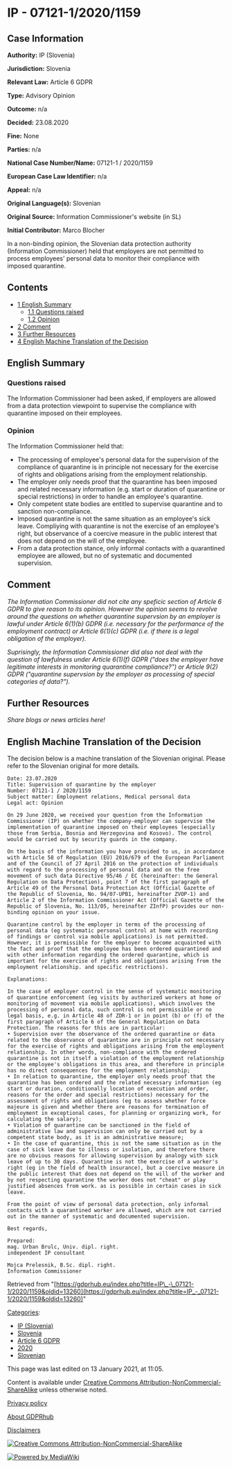 # IP - 07121-1/2020/1159

## Case Information

**Authority:** IP (Slovenia)

**Jurisdiction:** Slovenia

**Relevant Law:** Article 6 GDPR

**Type:** Advisory Opinion

**Outcome:** n/a

**Decided:** 23.08.2020

**Fine:** None

**Parties:** n/a

**National Case Number/Name:** 07121-1 / 2020/1159

**European Case Law Identifier:** n/a

**Appeal:** n/a

**Original Language(s):** Slovenian

**Original Source:** Information Commissioner's website (in SL)

**Initial Contributor:** Marco Blocher

In a non-binding opinion, the Slovenian data protection authority (Information Commissioner) held that employers are not permitted to process employees' personal data to monitor their compliance with imposed quarantine.

## Contents

*   [1 English Summary](#English_Summary)
    *   [1.1 Questions raised](#Questions_raised)
    *   [1.2 Opinion](#Opinion)
*   [2 Comment](#Comment)
*   [3 Further Resources](#Further_Resources)
*   [4 English Machine Translation of the Decision](#English_Machine_Translation_of_the_Decision)

## English Summary

### Questions raised

The Information Commissioner had been asked, if employers are allowed from a data protection viewpoint to supervise the compliance with quarantine imposed on their employees.

### Opinion

The Information Commissioner held that:

*   The processing of employee's personal data for the supervision of the compliance of quarantine is in principle not necessary for the exercise of rights and obligations arising from the employment relationship.
*   The employer only needs proof that the quarantine has been imposed and related necessary information (e.g. start or duration of quarantine or special restrictions) in order to handle an employee's quarantine.
*   Only competent state bodies are entitled to supervise quarantine and to sanction non-compliance.
*   Imposed quarantine is not the same situation as an employee's sick leave. Compliying with quarantine is not the exercise of an employee's right, but observance of a coercive measure in the public interest that does not depend on the will of the employee.
*   From a data protection stance, only informal contacts with a quarantined employee are allowed, but no of systematic and documented supervision.

## Comment

_The Information Commissioner did not cite any speficic section of Article 6 GDPR to give reason to its opinion. However the opinion seems to revolve around the questions on whether quarantine supervsion by an employer is lawful under Article 6(1)(b) GDPR (i.e. necessary for the performance of the employment contract) or Article 6(1)(c) GDPR (i.e. if there is a legal obligation of the employer)._

_Suprisingly, the Information Commissioner did also not deal with the question of lawfulness under Article 6(1)(f) GDPR ("does the employer have legitimate interests in monitoring quarantine compliance?") or Article 9(2) GDPR ("quarantine supervsion by the employer as processing of special categories of data?")._

## Further Resources

_Share blogs or news articles here!_

## English Machine Translation of the Decision

The decision below is a machine translation of the Slovenian original. Please refer to the Slovenian original for more details.

```
Date: 23.07.2020
Title: Supervision of quarantine by the employer
Number: 07121-1 / 2020/1159
Subject matter: Employment relations, Medical personal data
Legal act: Opinion

On 29 June 2020, we received your question from the Information Commissioner (IP) on whether the company-employer can supervise the implementation of quarantine imposed on their employees (especially those from Serbia, Bosnia and Herzegovina and Kosovo). The control would be carried out by security guards in the company.

On the basis of the information you have provided to us, in accordance with Article 58 of Regulation (EU) 2016/679 of the European Parliament and of the Council of 27 April 2016 on the protection of individuals with regard to the processing of personal data and on the free movement of such data Directive 95/46 / EC (hereinafter: the General Regulation on Data Protection), point 7 of the first paragraph of Article 49 of the Personal Data Protection Act (Official Gazette of the Republic of Slovenia, No. 94/07-UPB1, hereinafter ZVOP-1) and Article 2 of the Information Commissioner Act (Official Gazette of the Republic of Slovenia, No. 113/05, hereinafter ZInfP) provides our non-binding opinion on your issue.

Quarantine control by the employer in terms of the processing of personal data (eg systematic personal control at home with recording of findings or control via mobile applications) is not permitted. However, it is permissible for the employer to become acquainted with the fact and proof that the employee has been ordered quarantined and with other information regarding the ordered quarantine, which is important for the exercise of rights and obligations arising from the employment relationship. and specific restrictions).

Explanations:

In the case of employer control in the sense of systematic monitoring of quarantine enforcement (eg visits by authorized workers at home or monitoring of movement via mobile applications), which involves the processing of personal data, such control is not permissible or no legal basis, e.g. in Article 48 of ZDR-1 or in point (b) or (f) of the first paragraph of Article 6 of the General Regulation on Data Protection. The reasons for this are in particular:
• Supervision over the observance of the ordered quarantine or data related to the observance of quarantine are in principle not necessary for the exercise of rights and obligations arising from the employment relationship. In other words, non-compliance with the ordered quarantine is not in itself a violation of the employment relationship or the employee's obligations in this area, and therefore in principle has no direct consequences for the employment relationship;
• In relation to quarantine, the employer only needs proof that the quarantine has been ordered and the related necessary information (eg start or duration, conditionally location of execution and order, reasons for the order and special restrictions) necessary for the assessment of rights and obligations (eg to assess whether force majeure is given and whether there are reasons for termination of employment in exceptional cases, for planning or organizing work, for calculating the salary);
• Violation of quarantine can be sanctioned in the field of administrative law and supervision can only be carried out by a competent state body, as it is an administrative measure;
• In the case of quarantine, this is not the same situation as in the case of sick leave due to illness or isolation, and therefore there are no obvious reasons for allowing supervision by analogy with sick leave of up to 30 days. Quarantine is not the exercise of a worker's right (eg in the field of health insurance), but a coercive measure in the public interest that does not depend on the will of the worker and by not respecting quarantine the worker does not "cheat" or play justified absences from work. as is possible in certain cases in sick leave.

From the point of view of personal data protection, only informal contacts with a quarantined worker are allowed, which are not carried out in the manner of systematic and documented supervision.

Best regards,

Prepared:
mag. Urban Brulc, Univ. dipl. right.
independent IP consultant

Mojca Prelesnik, B.Sc. dipl. right.
Information Commissioner

```

Retrieved from "[https://gdprhub.eu/index.php?title=IP\_-\_07121-1/2020/1159&oldid=13260](https://gdprhub.eu/index.php?title=IP_-_07121-1/2020/1159&oldid=13260)"

[Categories](/index.php?title=Special:Categories "Special:Categories"):

*   [IP (Slovenia)](/index.php?title=Category:IP_\(Slovenia\) "Category:IP (Slovenia)")
*   [Slovenia](/index.php?title=Category:Slovenia "Category:Slovenia")
*   [Article 6 GDPR](/index.php?title=Category:Article_6_GDPR "Category:Article 6 GDPR")
*   [2020](/index.php?title=Category:2020 "Category:2020")
*   [Slovenian](/index.php?title=Category:Slovenian "Category:Slovenian")

This page was last edited on 13 January 2021, at 11:05.

Content is available under [Creative Commons Attribution-NonCommercial-ShareAlike](https://creativecommons.org/licenses/by-nc-sa/4.0/) unless otherwise noted.

[Privacy policy](/index.php?title=GDPRhub:Privacy_policy)

[About GDPRhub](/index.php?title=GDPRhub:About)

[Disclaimers](/index.php?title=GDPRhub:General_disclaimer)

[![Creative Commons Attribution-NonCommercial-ShareAlike](/resources/assets/licenses/cc-by-nc-sa.png)](https://creativecommons.org/licenses/by-nc-sa/4.0/)

[![Powered by MediaWiki](/resources/assets/poweredby_mediawiki_88x31.png)](https://www.mediawiki.org/)
